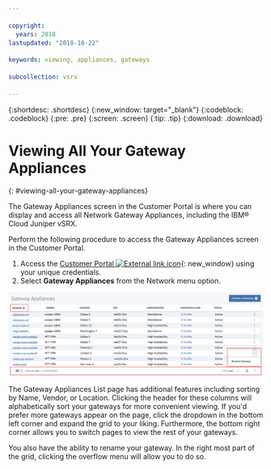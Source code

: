 ```yaml
---

copyright:
  years: 2018
lastupdated: "2018-10-22"

keywords: viewing, appliances, gateways

subcollection: vsrx

---
```


{:shortdesc: .shortdesc}
{:new_window: target="_blank"}
{:codeblock: .codeblock}
{:pre: .pre}
{:screen: .screen}
{:tip: .tip}
{:download: .download}

# Viewing All Your Gateway Appliances
{: #viewing-all-your-gateway-appliances}

The Gateway Appliances screen in the Customer Portal is where you can display and access all Network Gateway Appliances, including the IBM® Cloud Juniper vSRX.  

Perform the following procedure to access the Gateway Appliances screen in the Customer Portal.

1. Access the [Customer Portal ![External link icon](../../icons/launch-glyph.svg "External link icon")](https://control.softlayer.com/){: new_window} using your unique credentials.
2. Select **Gateway Appliances** from the Network menu option.

<img src="images/gateway-apps.png" alt="drawing" style="width: 700px;"/>

The Gateway Appliances List page has additional features including sorting by Name, Vendor, or Location. Clicking the header for these columns will alphabetically sort your gateways for more convenient viewing. If you'd prefer more gateways appear on the page, click the dropdown in the bottom left corner and expand the grid to your liking. Furthermore, the bottom right corner allows you to switch pages to view the rest of your gateways.  

You also have the ability to rename your gateway. In the right most part of the grid, clicking the overflow menu will allow you to do so.
